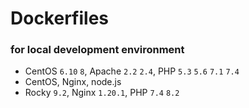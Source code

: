 # Dockerfiles

### for local development environment

* CentOS `6.10` `8`, Apache `2.2` `2.4`, PHP `5.3` `5.6` `7.1` `7.4`
* CentOS, Nginx, node.js
* Rocky `9.2`, Nginx `1.20.1`, PHP `7.4` `8.2`
